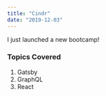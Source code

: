 ```yaml
---
title: "Cindr"
date: "2019-12-03"
---
```


I just launched a new bootcamp!

### Topics Covered

1. Gatsby
2. GraphQL
3. React
